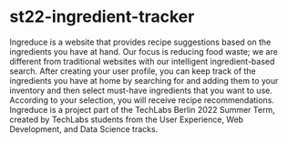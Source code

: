 # st22-ingredient-tracker
Ingreduce is a website that provides recipe suggestions based on the ingredients you have at hand. Our focus is reducing food waste; we are different from traditional websites with our intelligent ingredient-based search. 
After creating your user profile, you can keep track of the ingredients you have at home by searching for and adding them to your inventory and then select must-have ingredients that you want to use. According to your selection, you will receive recipe recommendations. 
Ingreduce is a project part of the TechLabs Berlin 2022 Summer Term, created by TechLabs students from the User Experience, Web Development, and Data Science tracks.
